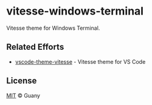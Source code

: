 # vitesse-windows-terminal

Vitesse theme for Windows Terminal.

## Related Efforts

- [vscode-theme-vitesse](https://github.com/antfu/vscode-theme-vitesse) - Vitesse theme for VS Code

## License

[MIT](https://opensource.org/licenses/MIT) © Guany
